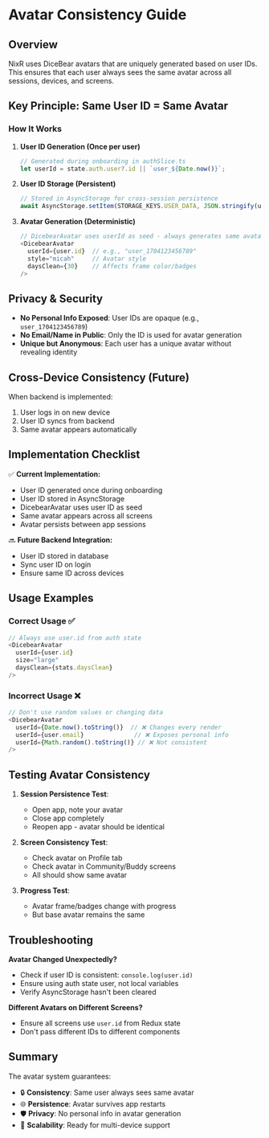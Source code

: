 # Avatar Consistency Guide

## Overview
NixR uses DiceBear avatars that are uniquely generated based on user IDs. This ensures that each user always sees the same avatar across all sessions, devices, and screens.

## Key Principle: Same User ID = Same Avatar

### How It Works

1. **User ID Generation (Once per user)**
   ```typescript
   // Generated during onboarding in authSlice.ts
   let userId = state.auth.user?.id || `user_${Date.now()}`;
   ```

2. **User ID Storage (Persistent)**
   ```typescript
   // Stored in AsyncStorage for cross-session persistence
   await AsyncStorage.setItem(STORAGE_KEYS.USER_DATA, JSON.stringify(user));
   ```

3. **Avatar Generation (Deterministic)**
   ```typescript
   // DicebearAvatar uses userId as seed - always generates same avatar
   <DicebearAvatar
     userId={user.id}  // e.g., "user_1704123456789"
     style="micah"     // Avatar style
     daysClean={30}    // Affects frame color/badges
   />
   ```

## Privacy & Security

- **No Personal Info Exposed**: User IDs are opaque (e.g., `user_1704123456789`)
- **No Email/Name in Public**: Only the ID is used for avatar generation
- **Unique but Anonymous**: Each user has a unique avatar without revealing identity

## Cross-Device Consistency (Future)

When backend is implemented:
1. User logs in on new device
2. User ID syncs from backend
3. Same avatar appears automatically

## Implementation Checklist

✅ **Current Implementation:**
- User ID generated once during onboarding
- User ID stored in AsyncStorage
- DicebearAvatar uses user ID as seed
- Same avatar appears across all screens
- Avatar persists between app sessions

🔜 **Future Backend Integration:**
- User ID stored in database
- Sync user ID on login
- Ensure same ID across devices

## Usage Examples

### Correct Usage ✅
```typescript
// Always use user.id from auth state
<DicebearAvatar
  userId={user.id}
  size="large"
  daysClean={stats.daysClean}
/>
```

### Incorrect Usage ❌
```typescript
// Don't use random values or changing data
<DicebearAvatar
  userId={Date.now().toString()}  // ❌ Changes every render
  userId={user.email}              // ❌ Exposes personal info
  userId={Math.random().toString()} // ❌ Not consistent
/>
```

## Testing Avatar Consistency

1. **Session Persistence Test**:
   - Open app, note your avatar
   - Close app completely
   - Reopen app - avatar should be identical

2. **Screen Consistency Test**:
   - Check avatar on Profile tab
   - Check avatar in Community/Buddy screens
   - All should show same avatar

3. **Progress Test**:
   - Avatar frame/badges change with progress
   - But base avatar remains the same

## Troubleshooting

**Avatar Changed Unexpectedly?**
- Check if user ID is consistent: `console.log(user.id)`
- Ensure using auth state user, not local variables
- Verify AsyncStorage hasn't been cleared

**Different Avatars on Different Screens?**
- Ensure all screens use `user.id` from Redux state
- Don't pass different IDs to different components

## Summary

The avatar system guarantees:
- 🔒 **Consistency**: Same user always sees same avatar
- 🌐 **Persistence**: Avatar survives app restarts
- 🛡️ **Privacy**: No personal info in avatar generation
- 📱 **Scalability**: Ready for multi-device support 